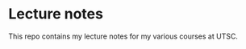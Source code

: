 Lecture notes
================

This repo contains my lecture notes for my various courses at UTSC.
